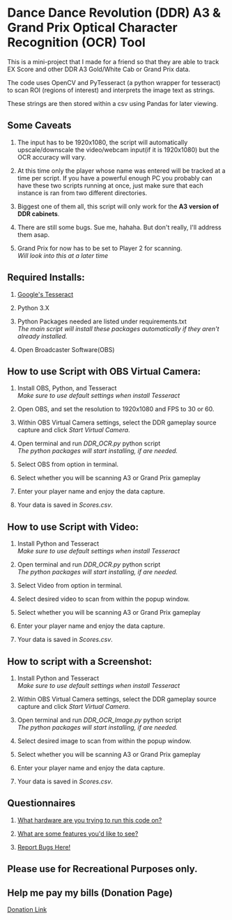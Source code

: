 # Dance Dance Revolution (DDR) A3 & Grand Prix Optical Character Recognition (OCR) Tool

This is a mini-project that I made for a friend so that they are able to track EX Score and other DDR A3 Gold/White Cab or Grand Prix data.

The code uses OpenCV and PyTesseract (a python wrapper for tesseract) to scan ROI (regions of interest) and interprets the image text as strings.

These strings are then stored within a csv using Pandas for later viewing.

## Some Caveats

1. The input has to be 1920x1080, the script will automatically upscale/downscale the video/webcam input(if it is 1920x1080) but the OCR accuracy will vary.

2. At this time only the player whose name was entered will be tracked at a time per script. If you have a powerful enough PC you probably can have these two scripts running at once, just make sure that each instance is ran from two different directories.

3. Biggest one of them all, this script will only work for the **A3 version of DDR cabinets**.

4. There are still some bugs. Sue me, hahaha. But don't really, I'll address them asap.

5. Grand Prix for now has to be set to Player 2 for scanning.  
   _Will look into this at a later time_

## Required Installs:

1. [Google's Tesseract](https://tesseract-ocr.github.io/tessdoc/Installation.html)

2. Python 3.X

3. Python Packages needed are listed under requirements.txt  
   _The main script will install these packages automatically if they aren't already installed._

4. Open Broadcaster Software(OBS)

## How to use Script with OBS Virtual Camera:

1. Install OBS, Python, and Tesseract  
   _Make sure to use default settings when install Tesseract_

2. Open OBS, and set the resolution to 1920x1080 and FPS to 30 or 60.

3. Within OBS Virtual Camera settings, select the DDR gameplay source capture and click _Start Virtual Camera_.

4. Open terminal and run _DDR_OCR.py_ python script  
   _The python packages will start installing, if are needed._

5. Select OBS from option in terminal.

6. Select whether you will be scanning A3 or Grand Prix gameplay

7. Enter your player name and enjoy the data capture.

8. Your data is saved in _Scores.csv_.

## How to use Script with Video:

1. Install Python and Tesseract  
   _Make sure to use default settings when install Tesseract_

2. Open terminal and run _DDR_OCR.py_ python script  
   _The python packages will start installing, if are needed._

3. Select Video from option in terminal.

4. Select desired video to scan from within the popup window.

5. Select whether you will be scanning A3 or Grand Prix gameplay

6. Enter your player name and enjoy the data capture.

7. Your data is saved in _Scores.csv_.

## How to script with a Screenshot:

1. Install Python and Tesseract  
   _Make sure to use default settings when install Tesseract_

2. Within OBS Virtual Camera settings, select the DDR gameplay source capture and click _Start Virtual Camera_.

3. Open terminal and run _DDR_OCR_Image.py_ python script  
   _The python packages will start installing, if are needed._

4. Select desired image to scan from within the popup window.

5. Select whether you will be scanning A3 or Grand Prix gameplay

6. Enter your player name and enjoy the data capture.

7. Your data is saved in _Scores.csv_.

## Questionnaires

1. [What hardware are you trying to run this code on?](https://docs.google.com/forms/d/e/1FAIpQLSd9BNrRyw-mB6o7lmgeFiJ1cXB7xkajB14ey92_RlnAMsgTQg/viewform?usp=sf_link)

2. [What are some features you'd like to see?](https://docs.google.com/forms/d/e/1FAIpQLSehLcxR5Lqjg3792q3hRLyyfchVs-9IrgOl1vtUjM0P9uussg/viewform?usp=sf_link)

3. [Report Bugs Here!](https://docs.google.com/forms/d/e/1FAIpQLSeIKTE7zTP5AYHhoyjohF999bj40-kMobjlXcATptZqUAN8Sg/viewform?usp=sf_link)

## Please use for Recreational Purposes only.

## Help me pay my bills (Donation Page)

[Donation Link](https://www.buymeacoffee.com/axlpena)
